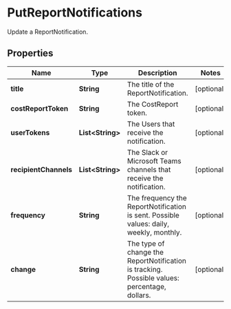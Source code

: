 

# PutReportNotifications

Update a ReportNotification.

## Properties

| Name | Type | Description | Notes |
|------------ | ------------- | ------------- | -------------|
|**title** | **String** | The title of the ReportNotification. |  [optional] |
|**costReportToken** | **String** | The CostReport token. |  [optional] |
|**userTokens** | **List&lt;String&gt;** | The Users that receive the notification. |  [optional] |
|**recipientChannels** | **List&lt;String&gt;** | The Slack or Microsoft Teams channels that receive the notification. |  [optional] |
|**frequency** | **String** | The frequency the ReportNotification is sent. Possible values: daily, weekly, monthly. |  [optional] |
|**change** | **String** | The type of change the ReportNotification is tracking. Possible values: percentage, dollars. |  [optional] |



